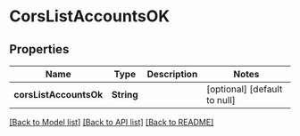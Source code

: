 # CorsListAccountsOK

## Properties

| Name                   | Type       | Description | Notes                        |
| ---------------------- | ---------- | ----------- | ---------------------------- |
| **corsListAccountsOk** | **String** |             | [optional] [default to null] |

[[Back to Model list]](../README.md#documentation-for-models) [[Back to API list]](../README.md#documentation-for-api-endpoints) [[Back to README]](../README.md)
